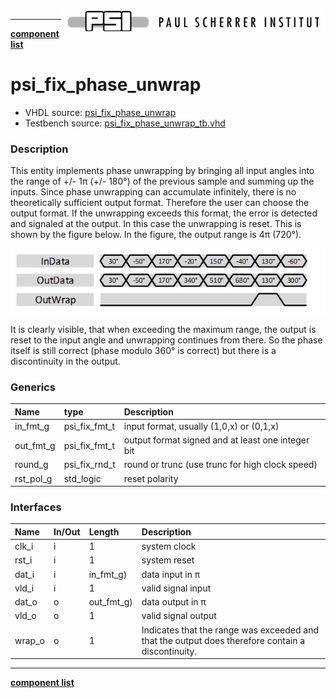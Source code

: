 <img align="right" src="../../doc/psi_logo.png">

***

[**component list**](../README.md)

# psi_fix_phase_unwrap
 - VHDL source: [psi_fix_phase_unwrap](../../hdl/psi_fix_phase_unwrap.vhd)
 - Testbench source: [psi_fix_phase_unwrap_tb.vhd](../../testbench/psi_fix_phase_unwrap_tb/psi_fix_phase_unwrap_tb.vhd)

### Description

This entity implements phase unwrapping by bringing all input angles into the range of +/- 1π (+/- 180°) of the previous sample and summing up the inputs.
Since phase unwrapping can accumulate infinitely, there is no theoretically sufficient output format. Therefore the user can choose the output format. If the unwrapping exceeds this format, the error is detected and signaled at the output. In this case the unwrapping is reset. This is shown by the figure below. In the figure, the output range is 4π (720°).

<img align="center" src="psi_fix_phase_unwrap.png">


It is clearly visible, that when exceeding the maximum range, the output is reset to the input angle and unwrapping continues from there. So the phase itself is still correct (phase modulo 360° is correct) but there is a discontinuity in the output.

### Generics
| Name      | type          | Description    |
|:----------|:--------------|:---------------|
| in_fmt_g  | psi_fix_fmt_t | input format, usually (1,0,x) or (0,1,x)  |
| out_fmt_g | psi_fix_fmt_t | output format signed and at least one integer bit |
| round_g   | psi_fix_rnd_t | round or trunc (use trunc for high clock speed) |
| rst_pol_g | std_logic     | reset polarity |

### Interfaces
| Name   | In/Out   | Length     | Description                |
|:-------|:---------|:-----------|:---------------------------|
| clk_i  | i        | 1          | system clock |
| rst_i  | i        | 1          | system reset    |
| dat_i  | i        | in_fmt_g)  | data input  in π               |
| vld_i  | i        | 1          | valid signal input         |
| dat_o  | o        | out_fmt_g) | data output  in π              |
| vld_o  | o        | 1          | valid signal output        |
| wrap_o | o        | 1          | Indicates that the range was exceeded and that the output does therefore contain a discontinuity.              |

---
[**component list**](../README.md)
